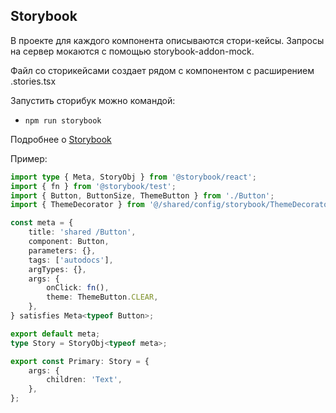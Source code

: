 ## Storybook

В проекте для каждого компонента описываются стори-кейсы.
Запросы на сервер мокаются с помощью storybook-addon-mock.

Файл со сторикейсами создает рядом с компонентом с расширением .stories.tsx

Запустить сторибук можно командой:

-   `npm run storybook`

Подробнее о [Storybook](/docs/storybook.md)

Пример:

```typescript jsx
import type { Meta, StoryObj } from '@storybook/react';
import { fn } from '@storybook/test';
import { Button, ButtonSize, ThemeButton } from './Button';
import { ThemeDecorator } from '@/shared/config/storybook/ThemeDecorator/ThemeDecorator';

const meta = {
    title: 'shared /Button',
    component: Button,
    parameters: {},
    tags: ['autodocs'],
    argTypes: {},
    args: {
        onClick: fn(),
        theme: ThemeButton.CLEAR,
    },
} satisfies Meta<typeof Button>;

export default meta;
type Story = StoryObj<typeof meta>;

export const Primary: Story = {
    args: {
        children: 'Text',
    },
};
```
